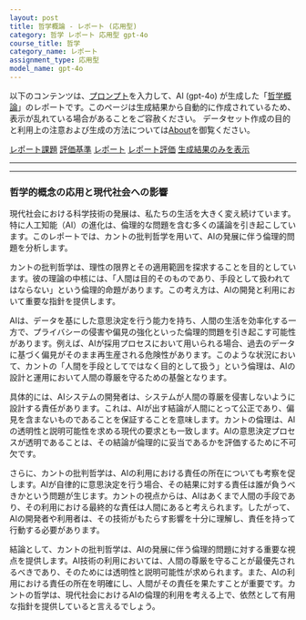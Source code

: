 ```yaml
---
layout: post
title: 哲学概論 - レポート (応用型)
category: 哲学 レポート 応用型 gpt-4o
course_title: 哲学
category_name: レポート
assignment_type: 応用型
model_name: gpt-4o
---
```


以下のコンテンツは、[プロンプト](https://github.com/takedatoshiyuki/synthetic_assignments/tree/main/generated/哲学/gpt-4o/prompt_レポート-応用型.md)を入力して、AI (gpt-4o) が生成した「[哲学概論](/contents/哲学/)」のレポートです。このページは生成結果から自動的に作成されているため、表示が乱れている場合があることをご容赦ください。
データセット作成の目的と利用上の注意および生成の方法については[About](/About)を御覧ください。

[レポート課題](../レポート課題-応用型)
[評価基準](../評価基準-応用型)
[レポート](../レポート-応用型)
[レポート評価](../レポート評価-応用型)
[生成結果のみを表示](https://github.com/takedatoshiyuki/synthetic_assignments/tree/main/generated/哲学/gpt-4o/レポート-応用型.md)
  

***
***
  
### 哲学的概念の応用と現代社会への影響

現代社会における科学技術の発展は、私たちの生活を大きく変え続けています。特に人工知能（AI）の進化は、倫理的な問題を含む多くの議論を引き起こしています。このレポートでは、カントの批判哲学を用いて、AIの発展に伴う倫理的問題を分析します。

カントの批判哲学は、理性の限界とその適用範囲を探求することを目的としています。彼の理論の中核には、「人間は目的そのものであり、手段として扱われてはならない」という倫理的命題があります。この考え方は、AIの開発と利用において重要な指針を提供します。

AIは、データを基にした意思決定を行う能力を持ち、人間の生活を効率化する一方で、プライバシーの侵害や偏見の強化といった倫理的問題を引き起こす可能性があります。例えば、AIが採用プロセスにおいて用いられる場合、過去のデータに基づく偏見がそのまま再生産される危険性があります。このような状況において、カントの「人間を手段としてではなく目的として扱う」という倫理は、AIの設計と運用において人間の尊厳を守るための基盤となります。

具体的には、AIシステムの開発者は、システムが人間の尊厳を侵害しないように設計する責任があります。これは、AIが出す結論が人間にとって公正であり、偏見を含まないものであることを保証することを意味します。カントの倫理は、AIの透明性と説明可能性を求める現代の要求とも一致します。AIの意思決定プロセスが透明であることは、その結論が倫理的に妥当であるかを評価するために不可欠です。

さらに、カントの批判哲学は、AIの利用における責任の所在についても考察を促します。AIが自律的に意思決定を行う場合、その結果に対する責任は誰が負うべきかという問題が生じます。カントの視点からは、AIはあくまで人間の手段であり、その利用における最終的な責任は人間にあると考えられます。したがって、AIの開発者や利用者は、その技術がもたらす影響を十分に理解し、責任を持って行動する必要があります。

結論として、カントの批判哲学は、AIの発展に伴う倫理的問題に対する重要な視点を提供します。AI技術の利用においては、人間の尊厳を守ることが最優先されるべきであり、そのためには透明性と説明可能性が求められます。また、AIの利用における責任の所在を明確にし、人間がその責任を果たすことが重要です。カントの哲学は、現代社会におけるAIの倫理的利用を考える上で、依然として有用な指針を提供していると言えるでしょう。
